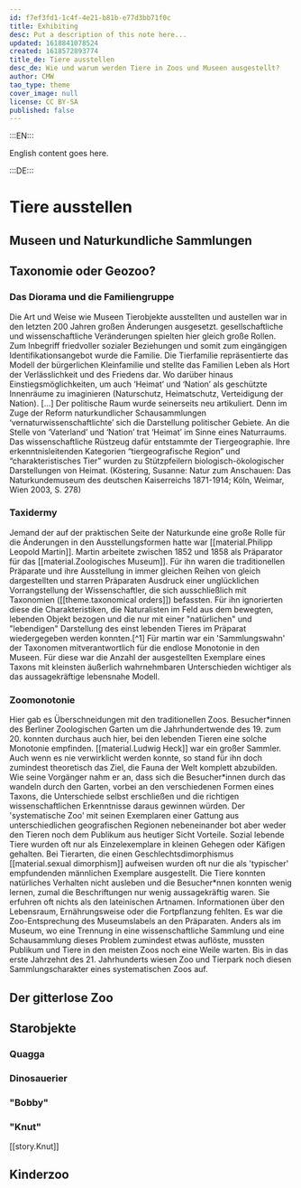 ```yaml
---
id: f7ef3fd1-1c4f-4e21-b81b-e77d3bb71f0c
title: Exhibiting
desc: Put a description of this note here...
updated: 1618841078524
created: 1618572893774
title_de: Tiere ausstellen
desc_de: Wie und warum werden Tiere in Zoos und Museen ausgestellt?
author: CMW
tao_type: theme
cover_image: null
license: CC BY-SA
published: false
---
```


:::EN:::

English content goes here.

:::DE:::

# Tiere ausstellen

## Museen und Naturkundliche Sammlungen

## Taxonomie oder Geozoo?

### Das Diorama und die Familiengruppe

Die Art und Weise wie Museen Tierobjekte ausstellten und austellen war in den letzten 200 Jahren großen Änderungen ausgesetzt. gesellschaftliche und wissenschaftliche Veränderungen spielten hier gleich große Rollen.
Zum Inbegriff friedvoller sozialer Beziehungen und somit zum eingängigen Identifikationsangebot wurde die Familie. Die Tierfamilie repräsentierte das Modell der bürgerlichen Kleinfamilie und stellte das Familien Leben als Hort der Verlässlichkeit und des Friedens dar. Wo darüber hinaus Einstiegsmöglichkeiten, um auch ‘Heimat’ und ‘Nation’ als geschützte Innenräume zu imaginieren (Naturschutz, Heimatschutz, Verteidigung der Nation). […] Der politische Raum wurde seinerseits neu artikuliert. Denn im Zuge der Reform naturkundlicher Schausammlungen ‘vernaturwissenschaftlichte’ sich die Darstellung politischer Gebiete. An die Stelle von ‘Vaterland’ und ‘Nation’ trat ‘Heimat’ im Sinne eines Naturraums. Das wissenschaftliche Rüstzeug dafür entstammte der Tiergeographie. Ihre erkenntnisleitenden Kategorien “tiergeografische Region” und “charakteristisches Tier” wurden zu Stützpfeilern biologisch-ökologischer Darstellungen von Heimat. (Köstering, Susanne: Natur zum Anschauen: Das Naturkundemuseum des deutschen Kaiserreichs 1871-1914; Köln, Weimar, Wien 2003, S. 278) 

### Taxidermy

Jemand der auf der praktischen Seite der Naturkunde eine große Rolle für die Änderungen in den Ausstellungsformen hatte war [[material.Philipp Leopold Martin]]. Martin arbeitete zwischen 1852 und 1858 als Präparator für das [[material.Zoologisches Museum]]. Für ihn waren die traditionellen Präparate und ihre Ausstellung in immer gleichen Reihen von gleich dargestellten und starren Präparaten Ausdruck einer unglücklichen Vorrangstellung der Wissenschaftler, die sich ausschließlich mit Taxonomien ([[theme.taxonomical orders]]) befassten. Für ihn ignorierten diese die Charakteristiken, die Naturalisten im Feld aus dem bewegten, lebenden Objekt bezogen und die nur mit einer "natürlichen" und "lebendigen" Darstellung des einst lebenden Tieres im Präparat wiedergegeben werden konnten.[^1]
Für martin war ein 'Sammlungswahn' der Taxonomen mitverantwortlich für die endlose Monotonie in den Museen. Für diese war die Anzahl der ausgestellten Exemplare eines Taxons mit kleinsten äußerlich wahrnehmbaren Unterschieden wichtiger als das aussagekräftige lebensnahe Modell. 

### Zoomonotonie
Hier gab es Überschneidungen mit den traditionellen Zoos. Besucher\*innen des Berliner Zoologischen Garten um die Jahrhundertwende des 19. zum 20. konnten durchaus auch hier, bei den lebenden Tieren eine solche Monotonie empfinden. [[material.Ludwig Heck]] war ein großer Sammler. Auch wenn es nie verwirklicht werden konnte, so stand für ihn doch zumindest theoretisch das Ziel, die Fauna der Welt komplett abzubilden. Wie seine Vorgänger nahm er an, dass sich die Besucher\*innen durch das wandeln durch den Garten, vorbei an den verschiedenen Formen eines Taxons, die Unterschiede selbst erschließen und die richtigen wissenschaftlichen Erkenntnisse daraus gewinnen würden. Der 'systematische Zoo' mit seinen Exemplaren einer Gattung aus unterschiedlichen geografischen Regionen nebeneinander bot aber weder den Tieren noch dem Publikum aus heutiger Sicht Vorteile. Sozial lebende Tiere wurden oft nur als Einzelexemplare in kleinen Gehegen oder Käfigen gehalten. Bei Tierarten, die einen Geschlechtsdimorphismus [[material.sexual dimorphism]] aufweisen wurden oft nur die als 'typischer' empfundenden männlichen Exemplare ausgestellt. Die Tiere konnten natürliches Verhalten nicht ausleben und die Besucher\*nnen konnten wenig lernen, zumal die Beschriftungen nur wenig aussagekräftig waren. Sie erfuhren oft nichts als den lateinischen Artnamen. Informationen über den Lebensraum, Ernährungsweise oder die Fortpflanzung fehlten. Es war die Zoo-Entsprechung des Museumslabels an den Präparaten. Anders als im Museum, wo eine Trennung in eine wissenschaftliche Sammlung und eine Schausammlung dieses Problem zumindest etwas auflöste, mussten Publikum und Tiere in den meisten Zoos noch eine Weile warten. Bis in das erste Jahrzehnt des 21. Jahrhunderts wiesen Zoo und Tierpark noch diesen Sammlungscharakter eines systematischen Zoos auf.

## Der gitterlose Zoo

## Starobjekte

### Quagga

### Dinosauerier

### "Bobby"

### "Knut"

[[story.Knut]]

## Kinderzoo
